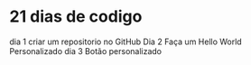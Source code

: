 # 21 dias de codigo
 dia 1 criar um repositorio no GitHub
Dia 2 Faça um Hello World Personalizado
dia 3 Botão personalizado
